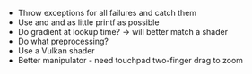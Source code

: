 * Throw exceptions for all failures and catch them
* Use <iostream> and <format> and as little printf as possible
* Do gradient at lookup time? -> will better match a shader
* Do what preprocessing?
* Use a Vulkan shader
* Better manipulator - need touchpad two-finger drag to zoom

